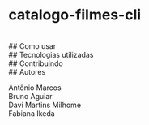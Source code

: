 # catalogo-filmes-cli


<br/>
## Como usar


<br/> 
## Tecnologias utilizadas


<br/>
## Contribuindo


<br/>
## Autores

Antônio Marcos </br>
Bruno Aguiar </br>
Davi Martins Milhome </br>
Fabiana Ikeda






